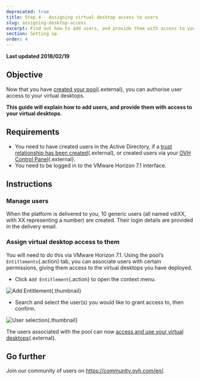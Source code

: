 ```yaml
---
deprecated: true
title: Step 4 - Assigning virtual desktop access to users
slug: assigning-desktop-access
excerpt: Find out how to add users, and provide them with access to your virtual desktops
section: Setting up
order: 4
---
```


**Last updated 2018/02/19**

## Objective

Now that you have [created your pool](https://docs.ovh.com/lt/cloud-desktop-infrastructure/how-to-create-pool/){.external}, you can authorise user access to your virtual desktops.

**This guide will explain how to add users, and provide them with access to your virtual desktops.**


## Requirements

- You need to have created users in the Active Directory, if a [trust relationship has been created](https://docs.ovh.com/lt/cloud-desktop-infrastructure/approval-ad/){.external}, or created users via your [OVH Control Panel](https://www.ovh.com/auth/?action=gotomanager){.external}.
- You need to be logged in to the VMware Horizon 7.1 interface.



## Instructions

### Manage users

When the platform is delivered to you, 10 generic users (all named vdiXX, with XX representing a number) are created. Their login details are provided in the delivery email.


### Assign virtual desktop access to them

You will need to do this via VMware Horizon 7.1. Using the pool’s `Entitlements`{.action} tab, you can associate users with certain permissions, giving them access to the virtual desktops you have deployed.

- Click `Add Entitlement`{.action} to open the context menu.

![Add Entitlement](images/1200.png){.thumbnail}

- Search and select the user(s) you would like to grant access to, then confirm.

![User selection](images/1201.png){.thumbnail}


The users associated with the pool can now [access and use your virtual desktops](https://docs.ovh.com/lt/cloud-desktop-infrastructure/accessing-desktop/){.external}.


## Go further

Join our community of users on <https://community.ovh.com/en/>.